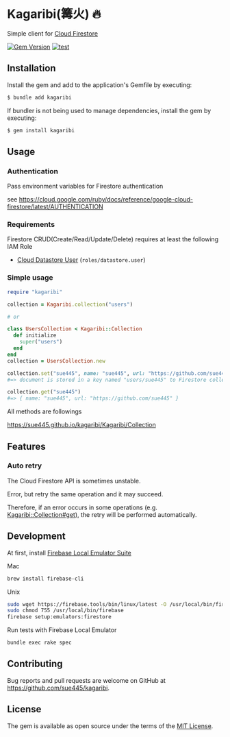 # Kagaribi(篝火) :fire:
Simple client for [Cloud Firestore](https://cloud.google.com/firestore)

[![Gem Version](https://badge.fury.io/rb/kagaribi.svg)](https://badge.fury.io/rb/kagaribi)
[![test](https://github.com/sue445/kagaribi/actions/workflows/test.yml/badge.svg)](https://github.com/sue445/kagaribi/actions/workflows/test.yml)

## Installation
Install the gem and add to the application's Gemfile by executing:

```bash
$ bundle add kagaribi
```

If bundler is not being used to manage dependencies, install the gem by executing:

```bash
$ gem install kagaribi
```

## Usage
### Authentication
Pass environment variables for Firestore authentication

see https://cloud.google.com/ruby/docs/reference/google-cloud-firestore/latest/AUTHENTICATION

### Requirements
Firestore CRUD(Create/Read/Update/Delete) requires at least the following IAM Role

* [Cloud Datastore User](https://cloud.google.com/iam/docs/understanding-roles#datastore.user) (`roles/datastore.user`)

### Simple usage
```ruby
require "kagaribi"

collection = Kagaribi.collection("users")

# or

class UsersCollection < Kagaribi::Collection
  def initialize
    super("users")
  end
end
collection = UsersCollection.new

collection.set("sue445", name: "sue445", url: "https://github.com/sue445")
#=> document is stored in a key named "users/sue445" to Firestore collection

collection.get("sue445")
#=> { name: "sue445", url: "https://github.com/sue445" }
```

All methods are followings

https://sue445.github.io/kagaribi/Kagaribi/Collection

## Features
### Auto retry
The Cloud Firestore API is sometimes unstable. 

Error, but retry the same operation and it may succeed.

Therefore, if an error occurs in some operations (e.g. [Kagaribi::Collection#get](https://sue445.github.io/kagaribi/Kagaribi/Collection.html#get-instance_method)), the retry will be performed automatically.

## Development
At first, install [Firebase Local Emulator Suite](https://firebase.google.com/docs/emulator-suite/install_and_configure)

Mac 

```bash
brew install firebase-cli
```

Unix

```bash
sudo wget https://firebase.tools/bin/linux/latest -O /usr/local/bin/firebase --quiet
sudo chmod 755 /usr/local/bin/firebase
firebase setup:emulators:firestore
```

Run tests with Firebase Local Emulator

```bash
bundle exec rake spec
```

## Contributing

Bug reports and pull requests are welcome on GitHub at https://github.com/sue445/kagaribi.

## License

The gem is available as open source under the terms of the [MIT License](https://opensource.org/licenses/MIT).

